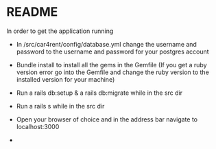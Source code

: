 # README

In order to get the application running

- In /src/car4rent/config/database.yml change the username and password to the username and password for your postgres account

- Bundle install to install all the gems in the Gemfile
 (If you get a ruby version error go into the Gemfile and change the ruby version to the installed version for your machine)

- Run a rails db:setup & a rails db:migrate while in the src dir

- Run a rails s while in the src dir

- Open your browser of choice and in the address bar navigate to localhost:3000

- 